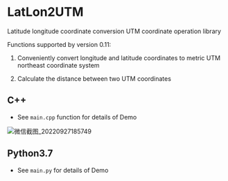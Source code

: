 # LatLon2UTM
Latitude longitude coordinate conversion UTM coordinate operation library


Functions supported by version 0.11:

1. Conveniently convert longitude and latitude coordinates to metric UTM northeast coordinate system

2. Calculate the distance between two UTM coordinates


## C++
- See `main.cpp` function for details of Demo

![微信截图_20220927185749](https://user-images.githubusercontent.com/60136636/192509692-9e2b06f3-d8c2-411b-86a1-532ce1ca098a.png)


## Python3.7
- See `main.py` for details of Demo
